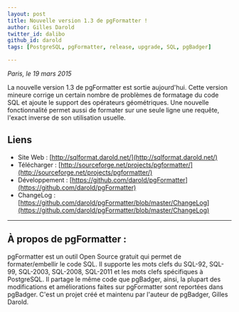 ```yaml
---
layout: post
title: Nouvelle version 1.3 de pgFormatter !
author: Gilles Darold
twitter_id: dalibo
github_id: darold
tags: [PostgreSQL, pgFormatter, release, upgrade, SQL, pgBadger]

---
```

*Paris, le 19 mars 2015*

La nouvelle version 1.3 de pgFormatter est sortie aujourd'hui. Cette version mineure corrige un certain nombre
de problèmes de formatage du code SQL et ajoute le support des opérateurs géométriques. Une nouvelle
fonctionnalité permet aussi de formater sur une seule ligne une requête, l'exact inverse de son utilisation
usuelle.

<!--MORE-->

## Liens

  * Site Web : [http://sqlformat.darold.net/](http://sqlformat.darold.net/)
  * Télécharger : [http://sourceforge.net/projects/pgformatter/](http://sourceforge.net/projects/pgformatter/)
  * Développement : [https://github.com/darold/pgFormatter](https://github.com/darold/pgFormatter)
  * ChangeLog : [https://github.com/darold/pgFormatter/blob/master/ChangeLog](https://github.com/darold/pgFormatter/blob/master/ChangeLog)

----

## À propos de pgFormatter :

pgFormatter est un outil Open Source gratuit qui permet de formater/embellir le code SQL. Il supporte
les mots clefs du SQL-92, SQL-99, SQL-2003, SQL-2008, SQL-2011 et les mots clefs spécifiques à PostgreSQL.
Il partage le même code que pgBadger, ainsi, la plupart des modifications et améliorations faites sur
pgFormatter sont reportées dans pgBadger. C'est un projet créé et maintenu par l'auteur de pgBadger, Gilles Darold.

